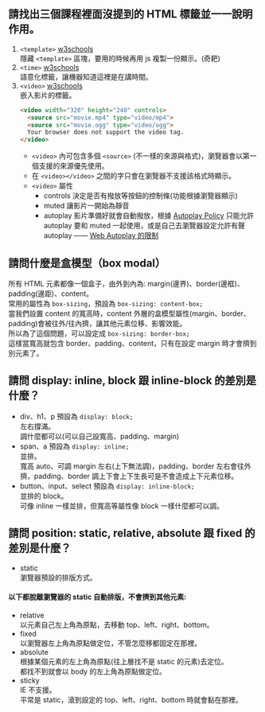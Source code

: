 ## 請找出三個課程裡面沒提到的 HTML 標籤並一一說明作用。
1. `<template>` [w3schools](https://www.w3schools.com/tags/tag_template.asp)  
    隱藏 `<template>` 區塊，要用的時候再用 js 複製一份顯示。(奇耙)
2. `<time>` [w3schools](https://www.w3schools.com/tags/tag_time.asp)  
    語意化標籤，讓機器知道這裡是在講時間。
3. `<video>` [w3schools](https://www.w3schools.com/tags/tag_video.asp)  
    嵌入影片的標籤。
    ``` html
    <video width="320" height="240" controls>
      <source src="movie.mp4" type="video/mp4">
      <source src="movie.ogg" type="video/ogg">
      Your browser does not support the video tag.
    </video>
    ```
    - `<video>` 內可包含多個 `<source>` (不一樣的來源與格式)，瀏覽器會以第一個支援的來源優先使用。
    - 在 `<video></video>` 之間的字只會在瀏覽器不支援該格式時顯示。
    - `<video>` 屬性
      - controls 決定是否有撥放等按鈕的控制條(功能根據瀏覽器顯示)
      - muted	讓影片一開始為靜音
      - autoplay 影片準備好就會自動撥放，根據 [Autoplay Policy](https://developers.google.com/web/updates/2017/09/autoplay-policy-changes)
      只能允許 autoplay 要和 muted 一起使用，或是自己去瀏覽器設定允許有聲 autoplay —— [Web Autoplay 的限制](https://jiepeng.me/2019/03/17/autoplay-policy-note)

## 請問什麼是盒模型（box modal）
所有 HTML 元素都像一個盒子，由外到內為: margin(邊界)、border(邊框)、padding(邊距)、content。  
常用的屬性為 `box-sizing`，預設為 `box-sizing: content-box;`  
當我們設置 content 的寬高時，content 外層的盒模型屬性(margin、border、padding)會被往外/往內擠，讓其他元素位移、影響效能。  
所以為了這個問題，可以設定成 `box-sizing: border-box;`  
這樣當寬高就包含 border、padding、content，只有在設定 margin 時才會擠到別元素了。

## 請問 display: inline, block 跟 inline-block 的差別是什麼？
- div、h1、p 預設為 `display: block;`  
  左右撐滿。  
  調什麼都可以(可以自己設寬高、padding、margin)  
- span、a 預設為 `display: inline;`  
  並排。  
  寬高 auto、可調 margin 左右(上下無法調)，padding、border 左右會往外擠，padding、border 調上下會上下生長可是不會造成上下元素位移。  
- button、input、select 預設為 `display: inline-block;`  
  並排的 block。  
  可像 inline 一樣並排，但寬高等屬性像 block 一樣什麼都可以調。  
  
## 請問 position: static, relative, absolute 跟 fixed 的差別是什麼？
- static  
  瀏覽器預設的排版方式。
#### 以下都脫離瀏覽器的 static 自動排版，不會擠到其他元素:  
- relative  
  以元素自己左上角為原點，去移動 top、left、right、bottom。  
- fixed  
  以瀏覽器左上角為原點做定位，不管怎麼移都固定在那裡。  
- absolute  
  根據某個元素的左上角為原點(往上層找不是 static 的元素)去定位。  
  都找不到就會以 body 的左上角為原點做定位。  
- sticky  
  IE 不支援。  
  平常是 static，滾到設定的 top、left、right、bottom 時就會黏在那裡。  
